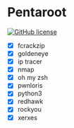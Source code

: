 # Pentaroot
[![GitHub license](https://img.shields.io/github/license/rofid0ank/pentaroot?style=for-the-badge)](https://github.com/rofid0ank/pentaroot/blob/main/LICENSE)
- [x] fcrackzip
- [x] goldeneye
- [x] ip tracer
- [x] nmap
- [x] oh my zsh
- [x] pwnloris
- [x] python3
- [x] redhawk
- [x] rockyou
- [x] xerxes
